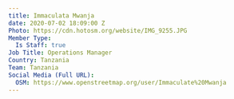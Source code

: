 ```yaml
---
title: Immaculata Mwanja
date: 2020-07-02 18:09:00 Z
Photo: https://cdn.hotosm.org/website/IMG_9255.JPG
Member Type:
  Is Staff: true
Job Title: Operations Manager
Country: Tanzania
Team: Tanzania
Social Media (Full URL):
  OSM: https://www.openstreetmap.org/user/Immaculate%20Mwanja
---
```


